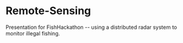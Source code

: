 # Remote-Sensing

Presentation for FishHackathon -- using a distributed radar system to monitor illegal fishing.
